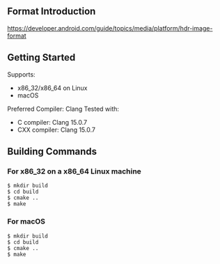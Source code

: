 ## Format Introduction
https://developer.android.com/guide/topics/media/platform/hdr-image-format

## Getting Started

Supports:
- x86_32/x86_64 on Linux
- macOS

Preferred Compiler: Clang
Tested with:
- C compiler: Clang 15.0.7
- CXX compiler: Clang 15.0.7

## Building Commands

### For x86_32 on a x86_64 Linux machine
```
$ mkdir build
$ cd build
$ cmake ..
$ make
```
### For macOS
```
$ mkdir build
$ cd build
$ cmake ..
$ make
```
